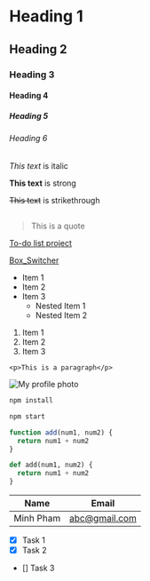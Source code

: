 <!-- Heading -->

# Heading 1

## Heading 2

### Heading 3

#### Heading 4

##### Heading 5

###### Heading 6

<!-- Italics -->

_This text_ is italic

<!-- Strong -->

**This text** is strong

<!-- Strikethrough -->

~~This text~~ is strikethrough

## <!-- Horizontal Rule -->

<!-- Blockquote -->

> This is a quote

<!-- Link -->

[To-do list project](https://mwhocodes.github.io/react-gh-pages/)

[Box_Switcher](https://mwhocodes.github.io/Box_Switcher 'Box Switcher')

<!-- UL -->

- Item 1
- Item 2
- Item 3
  - Nested Item 1
  - Nested Item 2

<!-- OL -->

1. Item 1
1. Item 2
1. Item 3

<!-- Inline Code Block -->

`<p>This is a paragraph</p>`

<!-- Images -->

![My profile photo](https://scontent.fdad3-3.fna.fbcdn.net/v/t1.0-9/141209349_4046505865436892_6988337453241313616_n.jpg?_nc_cat=111&ccb=3&_nc_sid=09cbfe&_nc_ohc=J4YfnQJ6J8sAX97cFzS&_nc_ht=scontent.fdad3-3.fna&oh=7a1d67b54c9440e4905857b0ccff2843&oe=605B70FC)

<!-- Github Markdown -->

<!-- Code Blocks -->

```bash
npm install

npm start

```

```javascript
function add(num1, num2) {
  return num1 + num2
}
```

```python
def add(num1, num2) {
  return num1 + num2
}
```

<!-- Tables -->

| Name      | Email         |
| --------- | ------------- |
| Minh Pham | abc@gmail.com |

<!-- Task Lists -->

- [x] Task 1
- [x] Task 2
- [] Task 3
